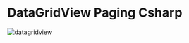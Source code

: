 # DataGridView Paging Csharp

![datagridview](https://user-images.githubusercontent.com/22912941/40280903-90b7dfb6-5c62-11e8-982b-3cbde4bcb30a.gif)
